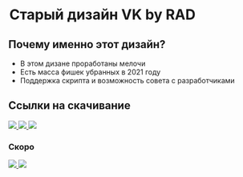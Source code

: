 # <img src="https://i.ibb.co/PgwJjXX/128.png" alt="128" border="0" height="2em">**Старый дизайн VK by RAD**
## Почему именно этот дизайн?
- В этом дизане проработаны мелочи
- Есть масса фишек убранных в 2021 году
- Поддержка скрипта и возможность совета с разработчиками

## Ссылки на скачивание
<a href="">
  <img src="https://img.shields.io/badge/Google%20Chrome-установить-green?style=for-the-badge&logo=googlechrome&logoColor=green&link=https://dl.uploadgram.me/6264f64d251f3g?raw">
</a>
<a href="#">
  <img src="https://img.shields.io/badge/Opera-установить-green?style=for-the-badge&logo=opera&logoColor=red&link=https://dl.uploadgram.me/6264f64d251f3g?raw">
</a>
<a href="">
  <img src="https://img.shields.io/badge/Edge-установить-green?style=for-the-badge&logo=microsoftedge&logoColor=blue&link=https://dl.uploadgram.me/6264f64d251f3g?raw">
</a>
<br>

### Скоро
<a href="#">
  <img src="https://img.shields.io/badge/FireFox-недоступно-red?style=for-the-badge&logo=firefox&logoColor=orange&link=https://dl.uploadgram.me/6264f64d251f3g?raw">
</a>
<a href="#">
  <img src="https://img.shields.io/badge/Safari-недоступно-red?style=for-the-badge&logo=safari&logoColor=white&link=https://dl.uploadgram.me/6264f64d251f3g?raw">
</a>
